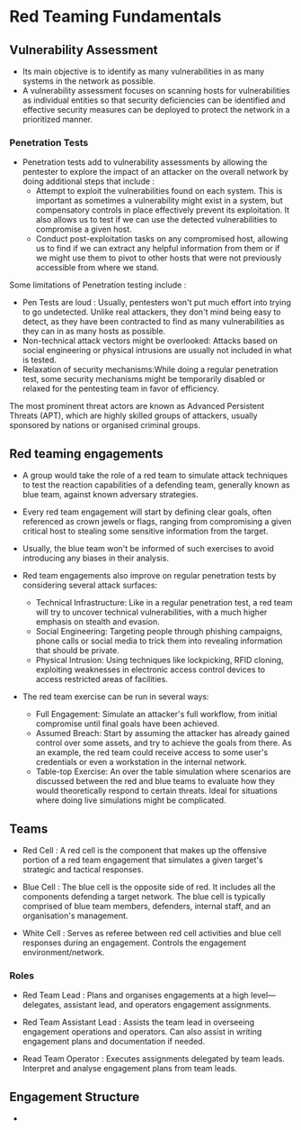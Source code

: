 # Red Teaming Fundamentals

## Vulnerability Assessment

- Its main objective is to identify as many vulnerabilities in as many systems in the network as possible.
- A vulnerability assessment focuses on scanning hosts for vulnerabilities as individual entities so that security deficiencies can be identified and effective security measures can be deployed to protect the network in a prioritized manner.

### Penetration Tests

-  Penetration tests add to vulnerability assessments by allowing the pentester to explore the impact of an attacker on the overall network by doing additional steps that include :
    - Attempt to exploit the vulnerabilities found on each system. This is important as sometimes a vulnerability might exist in a system, but compensatory controls in place effectively prevent its exploitation. It also allows us to test if we can use the detected vulnerabilities to compromise a given host.
    - Conduct post-exploitation tasks on any compromised host, allowing us to find if we can extract any helpful information from them or if we might use them to pivot to other hosts that were not previously accessible from where we stand.

Some limitations of Penetration testing include : 
- Pen Tests are loud :  Usually, pentesters won't put much effort into trying to go undetected. Unlike real attackers, they don't mind being easy to detect, as they have been contracted to find as many vulnerabilities as they can in as many hosts as possible.
- Non-technical attack vectors might be overlooked: Attacks based on social engineering or physical intrusions are usually not included in what is tested.
- Relaxation of security mechanisms:While doing a regular penetration test, some security mechanisms might be temporarily disabled or relaxed for the pentesting team in favor of efficiency.

 The most prominent threat actors are known as Advanced Persistent Threats (APT), which are highly skilled groups of attackers, usually sponsored by nations or organised criminal groups.

 ## Red teaming engagements

 - A group would take the role of a red team to simulate attack techniques to test the reaction capabilities of a defending team, generally known as blue team, against known adversary strategies. 
 - Every red team engagement will start by defining clear goals, often referenced as crown jewels or flags, ranging from compromising a given critical host to stealing some sensitive information from the target.
 -  Usually, the blue team won't be informed of such exercises to avoid introducing any biases in their analysis. 

 - Red team engagements also improve on regular penetration tests by considering several attack surfaces:

    - Technical Infrastructure: Like in a regular penetration test, a red team will try to uncover technical vulnerabilities, with a much higher emphasis on stealth and evasion.
    - Social Engineering: Targeting people through phishing campaigns, phone calls or social media to trick them into revealing information that should be private.
    - Physical Intrusion: Using techniques like lockpicking, RFID cloning, exploiting weaknesses in electronic access control devices to access restricted areas of facilities.

- The red team exercise can be run in several ways:

    - Full Engagement: Simulate an attacker's full workflow, from initial compromise until final goals have been achieved.
    - Assumed Breach: Start by assuming the attacker has already gained control over some assets, and try to achieve the goals from there. As an example, the red team could receive access to some user's credentials or even a workstation in the internal network.
    - Table-top Exercise:  An over the table simulation where scenarios are discussed between the red and blue teams to evaluate how they would theoretically respond to certain threats. Ideal for situations where doing live simulations might be complicated.

## Teams

- Red Cell : A red cell is the component that makes up the offensive portion of a red team engagement that simulates a given target's strategic and tactical responses.

- Blue Cell : The blue cell is the opposite side of red. It includes all the components defending a target network. The blue cell is typically comprised of blue team members, defenders, internal staff, and an organisation's management.

- White Cell : Serves as referee between red cell activities and blue cell responses during an engagement. Controls the engagement environment/network. 

### Roles 

- Red Team Lead : Plans and organises engagements at a high level—delegates, assistant lead, and operators engagement assignments.

- Red Team Assistant Lead : Assists the team lead in overseeing engagement operations and operators. Can also assist in writing engagement plans and documentation if needed.

- Read Team Operator : Executes assignments delegated by team leads. Interpret and analyse engagement plans from team leads.

## Engagement Structure

- 